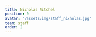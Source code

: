 ```yaml
---
title: Nicholas Mitchel
position: 0
avatar: "/assets/img/staff_nicholas.jpg"
team: staff
order: 2
---
```


